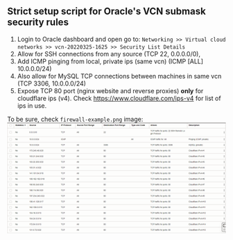 ## Strict setup script for Oracle's VCN submask security rules
1. Login to Oracle dashboard and open go to:
`Networking >> Virtual cloud networks >> vcn-20220325-1625 >> Security List Details`
2. Allow for SSH connections from any source (TCP 22, 0.0.0.0/0),
3. Add ICMP pinging from local, private ips (same vcn) (ICMP [ALL] 10.0.0.0/24)
4. Also allow for MySQL TCP connections between machines in same vcn (TCP 3306, 10.0.0.0/24)
5. Expose TCP 80 port (nginx website and reverse proxies) **only** for cloudflare ips (v4). Check https://www.cloudflare.com/ips-v4 for list of ips in use.

To be sure, check `firewall-example.png` image:
![Example image](firewall-example.png)